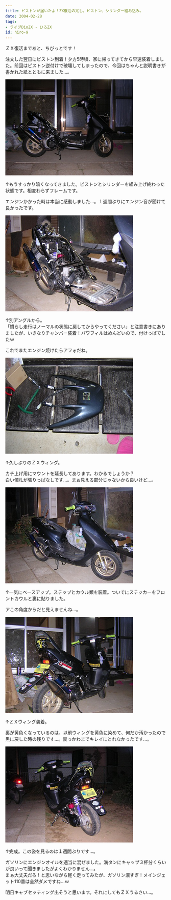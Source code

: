 ```yaml
---
title: ピストンが届いたよ！ZX復活の兆し。ピストン、シリンダー組み込み。
date: 2004-02-28
tags:
- ライブDioZX - ひろZX
id: hiro-9
---
```



<p class="sentence">ＺＸ復活まであと、ちびっとです！</p>
<p class="sentence spacing10">注文した翌日にピストン到着！夕方5時頃、家に帰ってきてから早速装着しました。前回はピストン逆付けで破壊してしまったので、今回はちゃんと説明書きが書かれた紙とともに来ました...。</p>
<div class="center spacing"><img src="/photo/diary/2004.02.28_zx1.jpg" alt=""></div>
<p class="sentence">↑もうすっかり暗くなってきました。ピストンとシリンダーを組み上げ終わった状態です。相変わらずフレームです。</p>
<p class="sentence spacing10">エンジンかかった時は本当に感動しました...。１週間ぶりにエンジン音が聞けて良かったです。</p>
<div class="center spacing"><img src="/photo/diary/2004.02.28_zx2.jpg" alt=""></div>
<p class="sentence">↑別アングルから。<br>
「慣らし走行はノーマルの状態に戻してからやってください」と注意書きにありましたが、いきなりチャンバー装着！パワフィルはめんどいので、付けっぱでしたｗ</p>
<p class="sentence spacing10">これでまたエンジン焼けたらアフォだね。</p>
<div class="center spacing"><img src="/photo/diary/2004.02.28_zx3.jpg" alt=""></div>
<p class="sentence">↑久しぶりのＺＸウィング。</p>
<p class="sentence spacing10">カチ上げ用にマウントを延長してあります。わかるでしょうか？<br>
白い値札が張りっぱなしです...。まぁ見える部分じゃないから良いけど...。</p>
<div class="center spacing"><img src="/photo/diary/2004.02.28_zx4.jpg" alt=""></div>
<p class="sentence">↑一気にベースアップ。ステップとカウル類を装着。ついでにステッカーをフロントカウルと裏に貼りました。</p>
<p class="sentence spacing10">アこの角度からだと見えませんね...。</p>
<div class="center spacing"><img src="/photo/diary/2004.02.28_zx5.jpg" alt=""></div>
<p class="sentence">↑ＺＸウィング装着。</p>
<p class="sentence spacing10">裏が黄色くなっているのは、以前ウィングを黄色に染めて、何だか汚かったので黒に戻した時の残りです...。裏っかわまでキレイにとれなかったです...。</p>
<div class="center spacing"><img src="/photo/diary/2004.02.28_zx6.jpg" alt=""></div>
<p class="sentence">↑完成。この姿を見るのは１週間ぶりです...。</p>
<p class="sentence">ガソリンにエンジンオイルを適当に混ぜました。満タンにキャップ３杯分くらいが良いって聞きましたがよくわかりません...。<br>
まぁ大丈夫だろ！と思いながら軽く走ってみたが、ガソリン濃すぎ！メインジェット110番は全然ダメですね...ｗ</p>
<p class="sentence">明日キャブセッティング出そうと思います。それにしてもＺＸうるさい...。</p>
